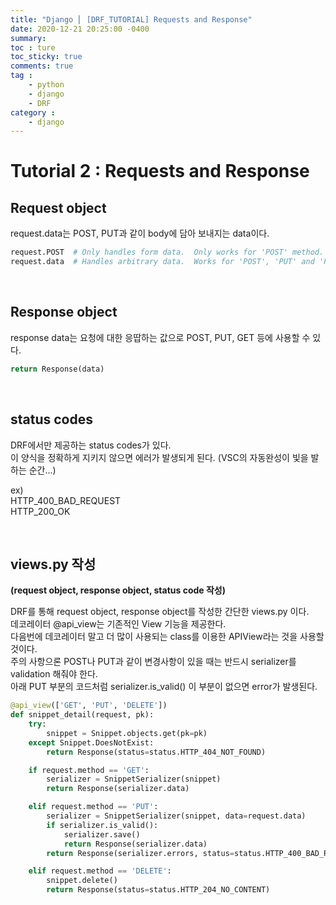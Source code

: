```yaml
---
title: "Django ⎜ [DRF_TUTORIAL] Requests and Response"
date: 2020-12-21 20:25:00 -0400
summary: 
toc : ture
toc_sticky: true
comments: true
tag : 
    - python
    - django
    - DRF
category : 
    - django
---
```


# Tutorial 2 : Requests and Response

## Request object
request.data는 POST, PUT과 같이 body에 담아 보내지는 data이다.

```python
request.POST  # Only handles form data.  Only works for 'POST' method.
request.data  # Handles arbitrary data.  Works for 'POST', 'PUT' and 'PATCH' methods.
```

<br>


## Response object
response data는 요청에 대한 응땁하는 값으로 POST, PUT, GET 등에 사용할 수 있다.

```python
return Response(data)
```

<br>

## status codes
DRF에서만 제공하는 status codes가 있다.  
이 양식을 정확하게 지키지 않으면 에러가 발생되게 된다. (VSC의 자동완성이 빛을 발하는 순간...)  

ex)   
HTTP_400_BAD_REQUEST  
HTTP_200_OK

<br>

## views.py 작성 
**(request object, response object, status code 작성)**

DRF를 통해 request object, response object를 작성한 간단한 views.py 이다.  
데코레이터 @api_view는 기존적인 View 기능을 제공한다.  
다음번에 데코레이터 말고 더 많이 사용되는 class를 이용한 APIView라는 것을 사용할 것이다.  
주의 사항으론 POST나 PUT과 같이 변경사항이 있을 때는 반드시 serializer를 validation 해줘야 한다.  
아래 PUT 부분의 코드처럼 serializer.is_valid() 이 부분이 없으면 error가 발생된다.  

```python
@api_view(['GET', 'PUT', 'DELETE'])
def snippet_detail(request, pk):
    try:
        snippet = Snippet.objects.get(pk=pk)
    except Snippet.DoesNotExist:
        return Response(status=status.HTTP_404_NOT_FOUND)

    if request.method == 'GET':
        serializer = SnippetSerializer(snippet)
        return Response(serializer.data)

    elif request.method == 'PUT':
        serializer = SnippetSerializer(snippet, data=request.data)
        if serializer.is_valid():
            serializer.save()
            return Response(serializer.data)
        return Response(serializer.errors, status=status.HTTP_400_BAD_REQUEST)

    elif request.method == 'DELETE':
        snippet.delete()
        return Response(status=status.HTTP_204_NO_CONTENT)
```